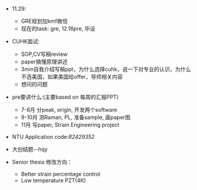 * 11.29: 
  * GRE规划加kmf微信
  * 现在的task: gre, 12.16pre, 毕设
* CUHK面试:
  * SOP,CV写稿review
  * paper搞懂原理讲述
  * 3min自我介绍写稿ppt，为什么选择cuhk，说一下对专业的认识，为什么不选美国，如果美国给offer，导师相关内容
  * 想问的问题
  
* pre要讲什么:(主要based on 每周的汇报PPT)
  * 7-8月 分peak, origin, 开发两个software
  * 9-10月 测Raman, PL, 准备sample, 画paper图
  * 11月 写paper, Strain Engineering project

* NTU Application code:*R2429352*
* 大创结题--hqy

* Senior thesis 修改方向：
  * Better strain percentage control
  * Low temperature PZT(4K)

